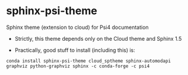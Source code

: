 # sphinx-psi-theme
Sphinx theme (extension to cloud) for Psi4 documentation

* Strictly, this theme depends only on the Cloud theme and Sphinx 1.5

* Practically, good stuff to install (including this) is:

```
conda install sphinx-psi-theme cloud_sptheme sphinx-automodapi graphviz python-graphviz sphinx -c conda-forge -c psi4
```
